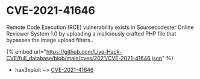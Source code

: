 # CVE-2021-41646

Remote Code Execution (RCE) vulnerability exists in Sourcecodester Online Reviewer System 1.0 by uploading a maliciously crafted PHP file that bypasses the image upload filters..

{% embed url="https://github.com/Live-Hack-CVE/full_database/blob/main/cves/2021/CVE-2021-41646.json" %}


* hax3xploit ~> [CVE-2021-41646](https://www.alice-snow.ru/2021/database/cve-2021-41646/cve-2021-41646-hax3xploit)